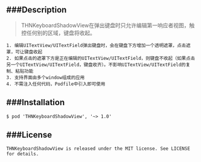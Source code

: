 ###Description
---
> THNKeyboardShadowView在弹出键盘时只允许编辑第一响应者视图，触控任何别的区域，键盘将收起。
> 


```
1. 编辑UITextView/UITextField弹出键盘时，会在键盘下方增加一个透明遮罩，点击遮罩，可让键盘收起
2. 如果点击的遮罩下方是正在编辑的UITextView/UITextField，则键盘不收起（如果点击另一个UITextView/UITextField，键盘收齐）。不影响UITextView/UITextField的复制、粘贴功能
3. 支持界面由多个window组成的应用
4. 不需注入任何代码，Podfile中引入即可使用
```

###Installation
---
```
$ pod 'THNKeyboardShadowView', '~> 1.0'
```

###License
---
```
THNKeyboardShadowView is released under the MIT license. See LICENSE for details.
```

